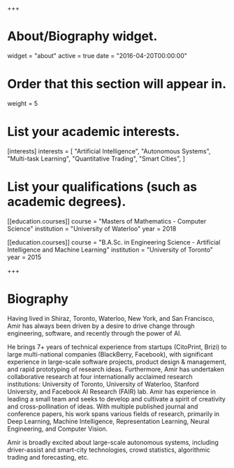 +++
# About/Biography widget.
widget = "about"
active = true
date = "2016-04-20T00:00:00"

# Order that this section will appear in.
weight = 5

# List your academic interests.
[interests]
  interests = [
    "Artificial Intelligence",
    "Autonomous Systems",
    "Multi-task Learning",
    "Quantitative Trading",
    "Smart Cities",
  ]

# List your qualifications (such as academic degrees).
[[education.courses]]
  course = "Masters of Mathematics - Computer Science"
  institution = "University of Waterloo"
  year = 2018

[[education.courses]]
  course = "B.A.Sc. in Engineering Science - Artificial Intelligence and Machine Learning"
  institution = "University of Toronto"
  year = 2015

+++

# Biography

<!-- Lena Smith is a professor of artificial intelligence at the Stanford AI Lab. Her research interests include distributed robotics, mobile computing and programmable matter. She leads the Robotic Neurobiology group, which develops self-reconfiguring robots, systems of self-organizing robots, and mobile sensor networks.

Lorem ipsum dolor sit amet, consectetur adipiscing elit. Sed neque elit, tristique placerat feugiat ac, facilisis vitae arcu. Proin eget egestas augue. Praesent ut sem nec arcu pellentesque aliquet. Duis dapibus diam vel metus tempus vulputate.
 -->

Having lived in Shiraz, Toronto, Waterloo, New York, and San Francisco, Amir has always been driven by a desire to drive change through engineering, software, and recently through the power of AI.

He brings 7+ years of technical experience from startups (CitoPrint, Brizi) to large multi-national companies (BlackBerry, Facebook), with significant experience in large-scale software projects, product design & management, and rapid prototyping of research ideas. Furthermore, Amir has undertaken collaborative research at four internationally acclaimed research institutions: University of Toronto, University of Waterloo, Stanford University, and Facebook AI Research (FAIR) lab. Amir has experience in leading a small team and seeks to develop and cultivate a spirit of creativity and cross-pollination of ideas. With multiple published journal and conference papers, his work spans various fields of research, primarily in Deep Learning, Machine Intelligence, Representation Learning, Neural Engineering, and Computer Vision. 

Amir is broadly excited about large-scale autonomous systems, including driver-assist and smart-city technologies, crowd statistics, algorithmic trading and forecasting, etc.
